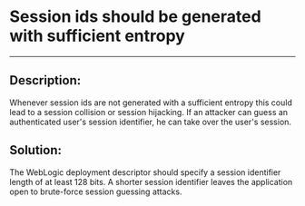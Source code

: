 # Session ids should be generated with sufficient entropy  
-------

## Description:

Whenever session ids are not generated with a sufficient entropy this could lead to a
session collision or session hijacking. If an attacker can guess an authenticated user's
session identifier, he can take over the user's session.


## Solution:

The WebLogic deployment descriptor should specify a session identifier length of at
least 128 bits. A shorter session identifier leaves the application open to
brute-force session guessing attacks.
